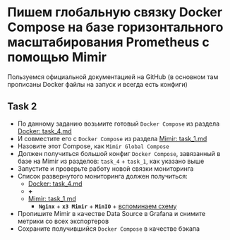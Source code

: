 # Пишем глобальную связку Docker Compose на базе горизонтального масштабирования Prometheus с помощью Mimir

Пользуемся официальной документацией на GitHub (в основном там прописаны Docker файлы на запуск и всегда есть конфиги)

## Task 2

- По данному заданию возьмите готовый `Docker Compose` из раздела [Docker: task_4.md](https://github.com/lamjob1993/docker-monitoring/blob/main/docker/task_4.md)
- И совместите его с `Docker Compose` из раздела [Mimir: task_1.md](https://github.com/lamjob1993/docker-monitoring/blob/main/mimir/task_1.md)
- Назовите этот Compose, как `Mimir Global Compose`
- Должен получиться большой конфиг `Docker Compose`, завязанный в базе на Mimir из разделов: `task_4` + `task_1`, как указано выше
- Запустите и проверьте работу новой связки мониторинга
- Список развернутого мониторинга должен получиться:
  - [Docker: task_4.md](https://github.com/lamjob1993/docker-monitoring/blob/main/docker/task_4.md)
  - **+**
  - [Mimir: task_1.md](https://github.com/lamjob1993/docker-monitoring/blob/main/mimir/task_1.md)
    - **`Nginx`** + **`x3 Mimir`** + **`MinIO`** + [вспоминаем схему](https://grafana.com/docs/mimir/next/get-started/play-with-grafana-mimir/tutorial-architecture.png)
- Пропишите Mimir в качестве Data Source в Grafana и снимите метрики со всех экспортеров
- Сохраните получившийся `Docker Compose` в качестве бэкапа
